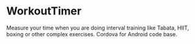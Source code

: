 WorkoutTimer
============

Measure your time when you are doing interval training like Tabata, HIIT, boxing or other complex exercises.
Cordova for Android code base.
